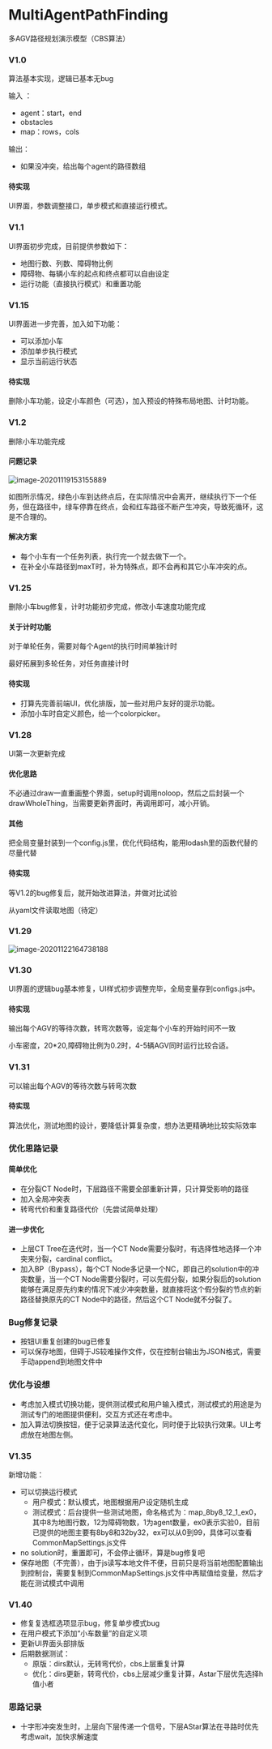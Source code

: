 # MultiAgentPathFinding
 多AGV路径规划演示模型（CBS算法）

### V1.0	

算法基本实现，逻辑已基本无bug

输入 ：

* agent：start，end
* obstacles
* map：rows，cols

输出：

* 如果没冲突，给出每个agent的路径数组

#### 待实现

UI界面，参数调整接口，单步模式和直接运行模式。



### V1.1

UI界面初步完成，目前提供参数如下：

* 地图行数、列数、障碍物比例
* 障碍物、每辆小车的起点和终点都可以自由设定
* 运行功能（直接执行模式）和重置功能



### V1.15

UI界面进一步完善，加入如下功能：

* 可以添加小车
* 添加单步执行模式
* 显示当前运行状态

#### 待实现

删除小车功能，设定小车颜色（可选），加入预设的特殊布局地图、计时功能。



### V1.2

删除小车功能完成

#### 问题记录

![image-20201119153155889](C:\Users\AA\AppData\Roaming\Typora\typora-user-images\image-20201119153155889.png)

如图所示情况，绿色小车到达终点后，在实际情况中会离开，继续执行下一个任务，但在路径中，绿车停靠在终点，会和红车路径不断产生冲突，导致死循环，这是不合理的。

#### 解决方案

* 每个小车有一个任务列表，执行完一个就去做下一个。
* 在补全小车路径到maxT时，补为特殊点，即不会再和其它小车冲突的点。



### V1.25

删除小车bug修复，计时功能初步完成，修改小车速度功能完成

#### 关于计时功能

对于单轮任务，需要对每个Agent的执行时间单独计时

最好拓展到多轮任务，对任务直接计时

#### 待实现

* 打算先完善前端UI，优化排版，加一些对用户友好的提示功能。
* 添加小车时自定义颜色，给一个colorpicker。



### V1.28

UI第一次更新完成

#### 优化思路

不必通过draw一直重画整个界面，setup时调用noloop，然后之后封装一个drawWholeThing，当需要更新界面时，再调用即可，减小开销。

#### 其他

把全局变量封装到一个config.js里，优化代码结构，能用lodash里的函数代替的尽量代替

#### 待实现

等V1.2的bug修复后，就开始改进算法，并做对比试验

从yaml文件读取地图（待定）



### V1.29

![image-20201122164738188](C:\Users\AA\AppData\Roaming\Typora\typora-user-images\image-20201122164738188.png)



### V1.30

UI界面的逻辑bug基本修复，UI样式初步调整完毕，全局变量存到configs.js中。

#### 待实现

输出每个AGV的等待次数，转弯次数等，设定每个小车的开始时间不一致

小车密度，20*20,障碍物比例为0.2时，4-5辆AGV同时运行比较合适。



### V1.31

可以输出每个AGV的等待次数与转弯次数

#### 待实现

算法优化，测试地图的设计，要降低计算复杂度，想办法更精确地比较实际效率



### 优化思路记录

#### 简单优化

* 在分裂CT Node时，下层路径不需要全部重新计算，只计算受影响的路径
* 加入全局冲突表
* 转弯代价和重复路径代价（先尝试简单处理）

#### 进一步优化

* 上层CT Tree在迭代时，当一个CT Node需要分裂时，有选择性地选择一个冲突来分裂，cardinal conflict。
* 加入BP（Bypass），每个CT Node多记录一个NC，即自己的solution中的冲突数量，当一个CT Node需要分裂时，可以先假分裂，如果分裂后的solution能够在满足原先约束的情况下减少冲突数量，就直接将这个假分裂的节点的新路径替换原先的CT Node中的路径，然后这个CT Node就不分裂了。



### Bug修复记录

* 按钮UI重复创建的bug已修复
* 可以保存地图，但碍于JS较难操作文件，仅在控制台输出为JSON格式，需要手动append到地图文件中

### 优化与设想

* 考虑加入模式切换功能，提供测试模式和用户输入模式，测试模式的用途是为测试专门的地图提供便利，交互方式还在考虑中。
* 加入算法切换按钮，便于记录算法迭代变化，同时便于比较执行效果。UI上考虑放在地图左侧。



### V1.35

新增功能：

* 可以切换运行模式
  * 用户模式：默认模式，地图根据用户设定随机生成
  * 测试模式：后台提供一些测试地图，命名格式为：map_8by8_12_1_ex0，其中8为地图行数，12为障碍物数，1为agent数量，ex0表示实验0，目前已提供的地图主要有8by8和32by32，ex可以从0到99，具体可以查看CommonMapSettings.js文件
* no solution时，重置即可，不会停止循环，算是bug修复吧
* 保存地图（不完善），由于js读写本地文件不便，目前只是将当前地图配置输出到控制台，需要复制到CommonMapSettings.js文件中再赋值给变量，然后才能在测试模式中调用



### V1.40

* 修复复选框选项显示bug，修复单步模式bug
* 在用户模式下添加“小车数量”的自定义项
* 更新UI界面头部排版
* 后期数据测试：
  * 原版：dirs默认，无转弯代价，cbs上层重复计算
  * 优化：dirs更新，转弯代价，cbs上层减少重复计算，Astar下层优先选择h值小者



### 思路记录

* 十字形冲突发生时，上层向下层传递一个信号，下层AStar算法在寻路时优先考虑wait，加快求解速度